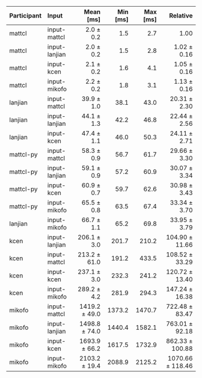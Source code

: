 | Participant | Input | Mean [ms] | Min [ms] | Max [ms] | Relative |
|:---|:---|---:|---:|---:|---:|
| mattcl | input-mattcl | 2.0 ± 0.2 | 1.5 | 2.7 | 1.00 |
| mattcl | input-lanjian | 2.0 ± 0.2 | 1.5 | 2.8 | 1.02 ± 0.16 |
| mattcl | input-kcen | 2.1 ± 0.2 | 1.6 | 4.1 | 1.05 ± 0.16 |
| mattcl | input-mikofo | 2.2 ± 0.2 | 1.8 | 3.1 | 1.13 ± 0.16 |
| lanjian | input-mattcl | 39.9 ± 1.0 | 38.1 | 43.0 | 20.31 ± 2.30 |
| lanjian | input-lanjian | 44.1 ± 1.3 | 42.2 | 46.8 | 22.44 ± 2.56 |
| lanjian | input-kcen | 47.4 ± 1.1 | 46.0 | 50.3 | 24.11 ± 2.71 |
| mattcl-py | input-mattcl | 58.3 ± 0.9 | 56.7 | 61.7 | 29.66 ± 3.30 |
| mattcl-py | input-lanjian | 59.1 ± 0.9 | 57.2 | 60.9 | 30.07 ± 3.34 |
| mattcl-py | input-kcen | 60.9 ± 0.7 | 59.7 | 62.6 | 30.98 ± 3.43 |
| mattcl-py | input-mikofo | 65.5 ± 0.8 | 63.5 | 67.4 | 33.34 ± 3.70 |
| lanjian | input-mikofo | 66.7 ± 1.1 | 65.2 | 69.8 | 33.95 ± 3.79 |
| kcen | input-lanjian | 206.1 ± 3.0 | 201.7 | 210.2 | 104.90 ± 11.66 |
| kcen | input-mattcl | 213.2 ± 61.0 | 191.2 | 433.5 | 108.52 ± 33.29 |
| kcen | input-kcen | 237.1 ± 3.0 | 232.3 | 241.2 | 120.72 ± 13.40 |
| kcen | input-mikofo | 289.2 ± 4.2 | 281.9 | 294.3 | 147.24 ± 16.38 |
| mikofo | input-mattcl | 1419.2 ± 49.0 | 1373.2 | 1470.7 | 722.48 ± 83.47 |
| mikofo | input-lanjian | 1498.8 ± 74.0 | 1440.4 | 1582.1 | 763.01 ± 92.18 |
| mikofo | input-kcen | 1693.9 ± 66.2 | 1617.5 | 1732.9 | 862.33 ± 100.88 |
| mikofo | input-mikofo | 2103.2 ± 19.4 | 2088.9 | 2125.2 | 1070.66 ± 118.46 |
